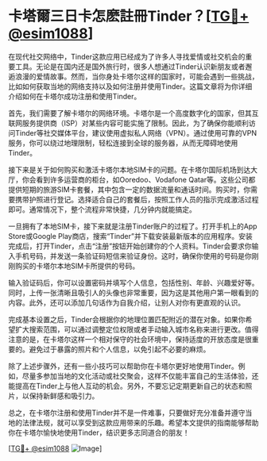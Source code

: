 # 卡塔爾三日卡怎麽註冊Tinder？[[TG💪+ @esim1088](https://t.me/s/esim1088)]

在现代社交网络中，Tinder这款应用已经成为了许多人寻找爱情或社交机会的重要工具。无论是在国内还是国外旅行时，很多人想通过Tinder认识新朋友或者邂逅浪漫的爱情故事。然而，当你身处卡塔尔这样的国家时，可能会遇到一些挑战，比如如何获取当地的网络支持以及如何注册并使用Tinder。这篇文章将为你详细介绍如何在卡塔尔成功注册和使用Tinder。

首先，我们需要了解卡塔尔的网络环境。卡塔尔是一个高度数字化的国家，但其互联网服务提供商（ISP）对某些内容可能实施了限制。因此，为了确保你能顺利访问Tinder等社交媒体平台，建议使用虚拟私人网络（VPN）。通过使用可靠的VPN服务，你可以绕过地理限制，轻松连接到全球的服务器，从而无障碍地使用Tinder。

接下来是关于如何购买和激活卡塔尔本地SIM卡的问题。在卡塔尔国际机场到达大厅，你会看到许多运营商的柜台，如Ooredoo、Vodafone Qatar等。这些公司都提供短期的旅游SIM卡套餐，其中包含一定的数据流量和通话时间。购买时，你需要携带护照进行登记。选择适合自己的套餐后，按照工作人员的指示完成激活过程即可。通常情况下，整个流程非常快捷，几分钟内就能搞定。

一旦拥有了本地SIM卡，接下来就是注册Tinder账户的过程了。打开手机上的App Store或Google Play商店，搜索“Tinder”并下载安装最新版本的应用程序。安装完成后，打开Tinder，点击“注册”按钮开始创建你的个人资料。Tinder会要求你输入手机号码，并发送一条验证码短信来验证身份。这时，确保你使用的号码是你刚刚购买的卡塔尔本地SIM卡所提供的号码。

输入验证码后，你可以设置密码并填写个人信息，包括性别、年龄、兴趣爱好等。同时，上传一张清晰且吸引人的头像也非常重要，因为这是其他用户第一眼看到的内容。此外，还可以添加几句话作为自我介绍，让别人对你有更直观的认识。

完成基本设置之后，Tinder会根据你的地理位置匹配附近的潜在对象。如果你希望扩大搜索范围，可以通过调整定位权限或者手动输入城市名称来进行更改。值得注意的是，在卡塔尔这样一个相对保守的社会环境中，保持适度的开放态度是很重要的。避免过于暴露的照片和个人信息，以免引起不必要的麻烦。

除了上述步骤外，还有一些小技巧可以帮助你在卡塔尔更好地使用Tinder。例如，尽量多参加当地的文化活动或社交聚会，这样不仅能丰富自己的生活体验，还能提高在Tinder上与他人互动的机会。另外，不要忘记定期更新自己的状态和照片，以保持新鲜感和吸引力。

总之，在卡塔尔注册和使用Tinder并不是一件难事，只要做好充分准备并遵守当地的法律法规，就可以享受到这款应用带来的乐趣。希望本文提供的指南能够帮助你在卡塔尔愉快地使用Tinder，结识更多志同道合的朋友！

[[TG💪+ @esim1088](https://t.me/s/esim1088) ![Image](https://i.postimg.cc/4NQfJmqS/Snipaste-2025-05-13-00-14-12.png)]